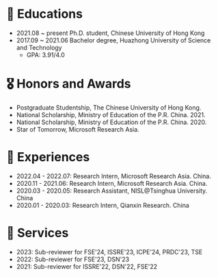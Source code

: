 # 📖 Educations
- 2021.08 ~ present Ph.D. student, Chinese University of Hong Kong
- 2017.09 ~ 2021.06 Bachelor degree, Huazhong University of Science and Technology
  - GPA: 3.91/4.0



# 🎖 Honors and Awards
- Postgraduate Studentship, The Chinese University of Hong Kong.
- National Scholarship, Ministry of Education of the P.R. China. 2021.
- National Scholarship, Ministry of Education of the P.R. China. 2020.
- Star of Tomorrow, Microsoft Research Asia.



# 🏃 Experiences
- 2022.04 - 2022.07: Research Intern, Microsoft Research Asia. China.
- 2020.11 - 2021.06: Research Intern, Microsoft Research Asia. China.
- 2020.03 - 2020.05: Research Assistant, NISL@Tsinghua University. China
- 2020.01 - 2020.03: Research Intern, Qianxin Research. China



# 💼 Services
- 2023: Sub-reviewer for FSE'24, ISSRE'23, ICPE'24, PRDC'23, TSE
- 2022: Sub-reviewer for FSE'23, DSN'23
- 2021: Sub-reviewer for ISSRE'22, DSN'22, FSE'22

